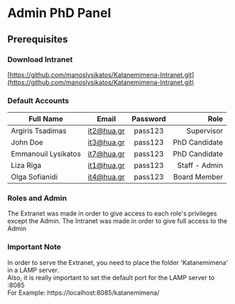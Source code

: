 # Admin PhD Panel
## Prerequisites

### Download Intranet
[https://github.com/manoslysikatos/Katanemimena-Intranet.git](https://github.com/manoslysikatos/Katanemimena-Intranet.git)

### Default Accounts
Full Name          | Email         | Password  | Role         |
------------------ | ------------- |:---------:| ------------:|
Argiris Tsadimas   | it2@hua.gr    | pass123   | Supervisor   |
John Doe           | it3@hua.gr    | pass123   | PhD Candidate|
Emmanouil Lysikatos| it7@hua.gr    | pass123   | PhD Candidate|
Liza Riga          | it1@hua.gr    | pass123   | Staff - Admin|
Olga Sofianidi     | it4@hua.gr    | pass123   | Board Member |

### Roles and Admin
The Extranet was made in order to give access to each role's privileges except the Admin. 
The Intranet was made in order to give full access to the Admin

### Important Note
In order to serve the Extranet, you need to place the folder 'Katanemimena' in a LAMP server. <br />
Also, it is really important to set the default port for the LAMP server to :8085 <br />
For Example: https://localhost:8085/katanemimena/
